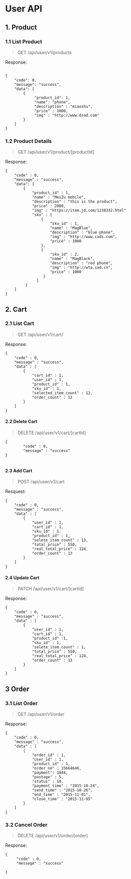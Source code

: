 # User API
## 1. Product
### 1.1 List Product

> GET /api/user/v1/products

Response:
```

{
    "code": 0,
    "message": "success",
    "data": [
        {
             "product_id": 1,
             "name": "phone",
             "description" : "miaoshu",
             "price" : 1000,
             "img" : "http://www.dsad.com"
        }
    ]
}

```

### 1.2 Product Details

> GET /api/user/v1/product/[productId]

Response:
```
{
    "code" : 0,
    "message" : "success",
    "data": [
        {
            "product_id" : 1,
            "name" : "MeiZu mobile",
            "description" : "this is the product",
            "price" : 2000,
            "img" : "https://item.jd.com/1238332.html"
            "sku" : [
                {
                    "sku_id" : 1,
                    "name" : "MagBlue",
                    "description" : "blue phone",
                    "img" : "http://www.cads.com",
                    "price" : 1000 
                },
                {
                    "sku_id" : 2,
                    "name" : "MagBlack",
                    "description" : "red phone",
                    "img" : "http://wta.sad.cn",
                    "price" : 1000  
                 }
              ]
         } 
    ]
}
```

## 2. Cart

### 2.1 List Cart

> GET /api/user/v1/cart/

Response:
```
{
    "code" : 0,
    "message" : "success",
    "data" : [
        {
            "cart_id" : 1,
            "user_id" ; 1,
            "product_id" : 1,
            "sku_id" : 1,
            "selected_item_count" : 12,
            "order_count" : 12
        }    
    ]
}

```

#### 2.2 Delete Cart

> DELETE /api/user/v1/cart/[cartId]

```
{
        "code" : 0,
        "message" : "success"
}
         

```

#### 2.3 Add Cart

> POST /api/user/v1/cart

Resquest:
```
{
    "code" : 0,
    "message" : "success",
    "data" : [
        {
            "user_id" : 1,
            "cart_id" : 1,
            "sku_id" : 1,
            "product_id" : 1,
            "selete_item_count" : 13,
            "total_price" : 550,
            "real_total_price" : 124,
            "order_count" : 13
        }
    ]
}

```

#### 2.4 Update Cart

> PATCH /api/user/v1/cart/[cartId]

Response:
```
{
    "code" : 0,
    "message" : "success",
    "data" : [
        {
            "user_id" : 1,
            "cart_id" : 1,
            "product_id" :1,
            "sku_id" : 1,
            "selete_item_count" : 1,
            "total_price" : 550,
            "real_total_price" : 124,
            "order_count" : 13
        } 
    ]
}

```




## 3 Order
### 3.1 List Order

> GET /api/user/v1/order

Response:
```
{
    "code" : 0,
    "message" : "success",
    "data" : [
        {
            "order_id" : 1,
            "user_id" : 1,
            "product_id" : 1,
            "order_no" : 15664646,
            "payment": 1044,
            "postage" : 5,
            "status" : 10,
            "payment_time" : "2015-10-24",
            "send_time" : "2015-10-26",
            "end_time" : "2015-11-01",
            "close_time" : "2015-11-05"
        }
    ]
}

```



### 3.2 Cancel Order

> DELETE /api/user/v1/order/[order]

Response: 
```  
{
     "code" : 0,
     "message" : "success"    
    
}


```


